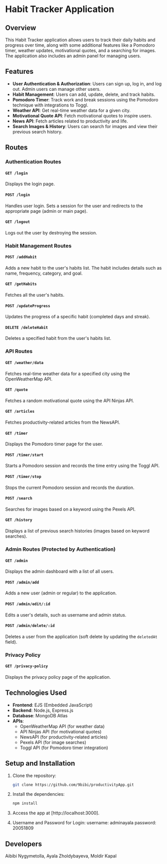 
# Habit Tracker Application

## Overview
This Habit Tracker application allows users to track their daily habits and progress over time, along with some additional features like a Pomodoro timer, weather updates, motivational quotes, and a searching for images. The application also includes an admin panel for managing users.

## Features
- **User Authentication & Authorization**: Users can sign up, log in, and log out. Admin users can manage other users.
- **Habit Management**: Users can add, update, delete, and track habits.
- **Pomodoro Timer**: Track work and break sessions using the Pomodoro technique with integrations to Toggl.
- **Weather API**: Get real-time weather data for a given city.
- **Motivational Quote API**: Fetch motivational quotes to inspire users.
- **News API**: Fetch articles related to productivity and life.
- **Search Images & History**: Users can search for images and view their previous search history.

## Routes

### Authentication Routes

#### `GET /login`
Displays the login page.

#### `POST /login`
Handles user login. Sets a session for the user and redirects to the appropriate page (admin or main page).

#### `GET /logout`
Logs out the user by destroying the session.

### Habit Management Routes

#### `POST /addHabit`
Adds a new habit to the user's habits list. The habit includes details such as name, frequency, category, and goal.

#### `GET /getHabits`
Fetches all the user's habits.

#### `POST /updateProgress`
Updates the progress of a specific habit (completed days and streak).

#### `DELETE /deleteHabit`
Deletes a specified habit from the user's habits list.


### API Routes

#### `GET /weather/data`
Fetches real-time weather data for a specified city using the OpenWeatherMap API.

#### `GET /quote`
Fetches a random motivational quote using the API Ninjas API.

#### `GET /articles`
Fetches productivity-related articles from the NewsAPI.

#### `GET /timer`
Displays the Pomodoro timer page for the user.

#### `POST /timer/start`
Starts a Pomodoro session and records the time entry using the Toggl API.

#### `POST /timer/stop`
Stops the current Pomodoro session and records the duration.

#### `POST /search`
Searches for images based on a keyword using the Pexels API.

#### `GET /history`
Displays a list of previous search histories (images based on keyword searches).

### Admin Routes (Protected by Authentication)

#### `GET /admin`
Displays the admin dashboard with a list of all users.

#### `POST /admin/add`
Adds a new user (admin or regular) to the application.

#### `POST /admin/edit/:id`
Edits a user's details, such as username and admin status.

#### `POST /admin/delete/:id`
Deletes a user from the application (soft delete by updating the `deletedAt` field).

### Privacy Policy

#### `GET /privacy-policy`
Displays the privacy policy page of the application.

## Technologies Used
- **Frontend**: EJS (Embedded JavaScript)
- **Backend**: Node.js, Express.js
- **Database**: MongoDB Atlas
- **APIs**:
    - OpenWeatherMap API (for weather data)
    - API Ninjas API (for motivational quotes)
    - NewsAPI (for productivity-related articles)
    - Pexels API (for image searches)
    - Toggl API (for Pomodoro timer integration)

## Setup and Installation

1. Clone the repository:
   ```bash
   git clone https://github.com/9bibi/productivityApp.git
   ```

2. Install the dependencies:
   ```bash
   npm install
   ```

3. Access the app at [http://localhost:3000].

4. Username and Password for Login:
   username: adminayala
   password: 20051809

## Developers
Aibibi Nygymetolla, Ayala Zholdybayeva, Moldir Kapal


